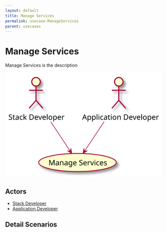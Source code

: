 ```yaml
---
layout: default
title: Manage Services
permalink: usecase-ManageServices
parent: usecases
---
```


# Manage Services

Manage Services is the description

![Activities Diagram](./activities.svg)

## Actors

* [Stack Developer](actor-stackdev)
* [Application Developer](actor-applicationdeveloper)


## Detail Scenarios


  

